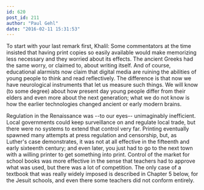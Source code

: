 ```yaml
---
id: 620
post_id: 211
author: "Paul Gehl"
date: "2016-02-11 15:31:53"
---
```

To start with your last remark first, Khalil: Some commentators at the time insisted that having print copies so easily available would make memorizing less necessary and they worried about its effects. The ancient Greeks had the same worry, or claimed to, about writing itself. And of course, educational alarmists now claim that digital media are ruining the abilities of young people to think and read reflectively. The difference is that now we have neurological instruments that let us measure such things. We will know (to some degree) about how present day young people differ from their elders and even more about the next generation; what we do not know is how the earlier technologies changed ancient or early modern brains. 




Regulation in the Renaissance was --to our eyes-- unimaginably inefficient. Local governments could keep surveillance on and regulate local trade, but there were no systems to extend that control very far. Printing eventually spawned many attempts at press regulation and censorship, but, as Luther's case demonstrates, it was not at all effective in the fifteenth and early sixteenth century; and even later, you just had to go to the next town with a willing printer to get something into print. Control of the market for school books was more effective in the sense that teachers had to approve what was used, but there was a lot of competition. The only case of a textbook that was really widely imposed is described in Chapter 5 below, for the Jesuit schools, and even there some teachers did not conform entirely.
